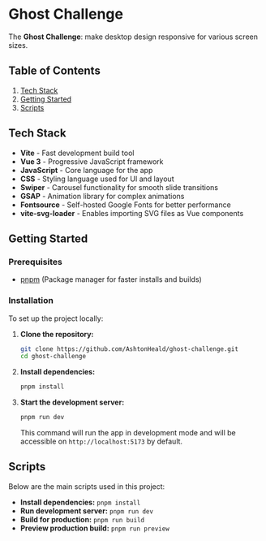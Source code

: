 # Ghost Challenge

The **Ghost Challenge**: make desktop design responsive for various screen sizes.

## Table of Contents
1. [Tech Stack](#tech-stack)
2. [Getting Started](#getting-started)
3. [Scripts](#scripts)


## Tech Stack

- **Vite** - Fast development build tool
- **Vue 3** - Progressive JavaScript framework
- **JavaScript** - Core language for the app
- **CSS** - Styling language used for UI and layout
- **Swiper** - Carousel functionality for smooth slide transitions
- **GSAP** - Animation library for complex animations
- **Fontsource** - Self-hosted Google Fonts for better performance
- **vite-svg-loader** - Enables importing SVG files as Vue components

## Getting Started

### Prerequisites
- [pnpm](https://pnpm.io/) (Package manager for faster installs and builds)

### Installation
To set up the project locally:

1. **Clone the repository:**
   ```bash
   git clone https://github.com/AshtonHeald/ghost-challenge.git
   cd ghost-challenge
   ```

2. **Install dependencies:**
   ```bash
   pnpm install
   ```

3. **Start the development server:**
   ```bash
   pnpm run dev
   ```
   This command will run the app in development mode and will be accessible on `http://localhost:5173` by default.

## Scripts

Below are the main scripts used in this project:

* **Install dependencies:** `pnpm install`
* **Run development server:** `pnpm run dev`
* **Build for production:** `pnpm run build`
* **Preview production build:** `pnpm run preview`


